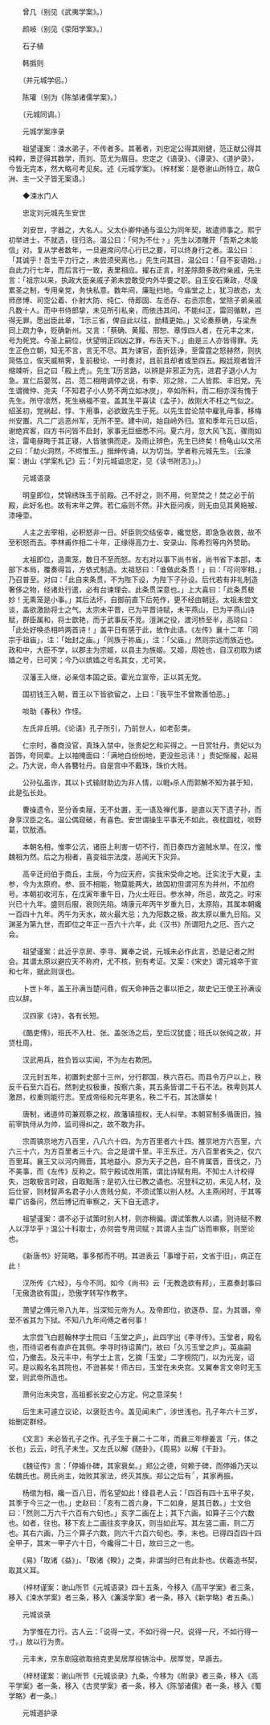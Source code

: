 <!-- { "loadSidebar": true } -->
　　曾几（别见《武夷学案》。）

　　颜岐（别见《荥阳学案》。）

　　石子植

　　韩撝则

　　（并元城学侣。）

　　陈瓘（别为《陈邹诸儒学案》。）

　　（元城同调。）

　　元城学案序录

　　祖望谨案：涑水弟子，不传者多。其著者，刘忠定公得其刚健，范正献公得其纯粹，景迂得其数学，而刘、范尤为眉目。忠定之《语录》、《谭录》、《道护录》，今皆无完本，然大略可考见矣。述《元城学案》。（梓材案：是卷谢山所特立，故洲、主一父子皆无案语。）

　　◆涑水门人

　　忠定刘元城先生安世

　　刘安世，字器之，大名人。父太仆卿仲通与温公为同年契，故遣师事之。熙宁初举进士，不就选，径归洛。温公曰：「何为不仕﹖」先生以漆雕开「吾斯之未能信」对。复从学者数年，一旦避席问尽心行已之要，可以终身行之者。温公曰：「其诚乎！吾生平力行之，未尝须臾离也。」先生问其目，温公曰：「自不妄语始。」自此力行七年，而后言行一致，表里相应。擢右正言，时差除颇多政府亲戚，先生言：「祖宗以来，执政大臣亲戚子弟未尝敢受内外华要之职。自王安石秉政，尽废累圣之制，专用亲党，务快私意。数年间，廉耻扫地。今庙堂之上，犹习故态，太师彦博、司空公着、仆射大防、纯仁、侍郎固、左丞存、右丞宗愈，堂除子弟亲戚凡数十人。而中书侍郎挚，未见所引私亲，而依违其间，不能纠正，雷同循默，岂得无罪。愿出臣此章，示三省，俾自此以往，励精更始。」又论奏蔡确，与梁焘同上疏力争，贬确新州。又言：「蔡确、黄履、邢恕、章惇四人者，在元丰之末，号为死党。今圣上嗣位，伏望明正四凶之罪，布告天下。」由是三人亦皆得罪。先生正色立朝，知无不言，言无不尽。其为谏官，面折廷诤，至雷霆之怒赫然，则执简恪立，俟天威稍霁，复前极论、一时奏对，且前且却者或至四五。殿廷观者皆汗缩竦听，目之曰「殿上虎」。先生历言路，以辨是非邪正为先，进君子退小人为急。宣仁后晏驾，吕、范二相用调停之说，有李、邓之除，二人皆熙、丰旧党。先生谓微仲、尧夫「不知君子小人势不两立如冰炭」，卒如所料，而二相亦深有愧于先生。所守凛然，死生祸福不变。盖其生平喜读《孟子》，故刚大不枉之气似之。绍圣初，党祸起，惇、卞用事，必欲致先生于死。以先生尝论禁中雇乳母事，移梅州安置。凡二广远恶州军，无所不至。建中间，始自岭外归。宣和季年元日以后，谢绝宾客，四方书问皆不启封，家事无巨细悉不问。夏六月，忽大风飞瓦，骤雨如注，雷电昼晦于其正寝，人皆骇惧而走。及雨止辨色，先生已终矣！杨龟山以文吊之曰：「劫火洞然，不烬惟玉。」搢绅传诵，以为切当。学者称元城先生。（云濠案：谢山《学案札记》云：「刘元城谥忠定，见《读书附志》」。）

　　元城语录

　　明皇即位，焚锦绣珠玉于前殿。己不好之，则不用，何至焚之！焚之必于前殿，此好名也。故有末年之弊。若仁庙则不然。非大臣问疾，则无由见其黄絁被、漆唾壶。

　　人主之去宰相，必积怒非一日。奸臣则交结佞幸，纔觉怒，即急急收救，故不至积怒而去。李林甫作相二十年，正缘得高力士、安录山、陈希烈等内外赞助。

　　太祖即位，造熏笼，数日不至而怒。左右对以事下尚书省，尚书省下本部，本部下本局，覆奏得旨，方依式制造。太祖怒曰：「谁做此条贯！」曰：「可问宰相。」乃召普至。对曰：「此自来条贯，不为陛下设，为陛下子孙设。后代若有非礼制造奢侈之物，经诸处行遣，必有台谏理会。此条贯深意也。」上大喜曰：「此条贯极妙！无熏笼是小事。」其后法坏，自御前直下后苑作，更不经由朝廷。太祖未尝文谈，盖欲激励将士之气。太宗未平晋，已为平晋诗赋，未平燕山，已为平燕山诗赋，群臣属和，将士歆艳，而于武事反不竞。澶渊之役，渡河桥至半，高琼曰：「此处好唤丞相吟两首诗！」盖平日有感于此，故作此语。《左传》襄十二年「同宗于祖庙」，注：「始封之庙。」「同族于祢庙」，注：「父庙。」然则宗远而族近也。政和中，大臣不学，以郡主为宗姬，以县主为族姬。又姬，周姓也，自汉初取为嫔嫱之号，已可笑；今乃以嫔嫱之号名其女，尤可笑。

　　汉藩王入继，必亲信本国之臣。霍光立宣帝，正以其无党。

　　国初钱王入朝，晋王以下皆欲留之，上曰：「我平生不曾欺善怕恶。」

　　啖助《春秋》作怪。

　　左氏非丘明。《论语》孔子所引，乃前世人，如老彭类。

　　仁宗时，番商没官，真珠入禁中，张贵妃乞和买得之。一日赏牡丹，贵妃以为首饰，夸同辈。上以袖掩面曰：「满地白纷纷地，更没些忌讳！」贵妃惭赧，起易之。乃大说，命人各簪牡丹。自是宫中不戴珠，珠价大贱。

　　公孙弘虽诈，其以卜式输财助边为非人情，以睚杀人而郭解不知为甚于知，此是弘长处。

　　曹操遗令，至分香卖屦，无不处置，无一语及禅代事，是直以天下遗子孙，而身享汉臣之名。温公偶窥破，有喜色。安世谓操生平事无不如此，夜枕圆枕，啖野葛，饮酖酒。

　　本朝名相，惟李公沆，诸臣上利害一切不行，而日奏四方盗贼水旱。在汉，惟魏相为然。后之为相者，喜变祖宗法度，恶闻天下灾异。　

　　高辛迁阏伯于商丘，主辰，今为应天府，实我宋受命之地。迁实沈于大夏，主参，今为太原府。参、辰不相能，物莫能两大，故国初但谓河东为并州，不加府号。本朝初收河东，在戊寅年重午日，乃火土旺日。参水神，所忌，故克之。时宋兴已十九年。盛则后服，衰则先陷。靖康元年丙午岁重九日，太原陷，其属本朝纔一百四十九年。丙午为天水，故火最大忌；九为阳数之极，故太原以重九日陷。又渊圣为第九世，而即位之年正一百六十六年，此《汉书》所谓阳九之厄、百六之会。

　　祖望谨案：此近乎京房、李寻、翼奉之说，元城未必作此言，恐是记者之附会。其谓太原以避应天不称府，尤不核，别有考证。又案：《宋史》谓元城卒于宣和七年，据此则误也。

　　卜世卜年，盖王孙满当楚问鼎，假天命神告之事以拒之，故史记王使王孙满设应以辞。

　　汉四家《诗》，各有长短。

　　《酷吏傅》，班氏不入杜、张。盖张汤之后，至后汉犹盛；班氏以张纯之故，并贷杜周。

　　汉武用兵，胜负皆以实闻，不为左右欺罔。

　　汉元封五年，初置刺史部十三州，分行郡国，秩六百石。而县令万户以上，秩反千石至六百石。然刺史权极重，按察六条，其五条皆谓二千石不法。秩卑则其人激昂，权重则能行志。至成帝绥和元年更名，秩二千石，其法隳矣！

　　唐制，诸道帅司兼观察之权，故藩镇擅权，无人纠举。本朝官制多循唐旧，独前宰执侍从为帅，监司得纠之，故不敢为非。

　　宗周镐京地方八百里，八八六十四，为方百里者六十四。雒京地方六百里，六六三十六，为方百里者三十六。合之是谓千里。平王东迁，方八百里者失之，仅六百里耳。襄王又以河内赐晋，其地益小。原为天子之邑，自不肯属晋，晋伐之，乃不美事，而《左传》反称之。熙宁殿试改用策，谓比诗赋有用。不知士人计校得失，岂敢极言时政，自取黜落﹖是初入仕已教之谲也。况登科之初，未见人材，及后仕宦，则材智声名君子小人贵贱分矣，不须试策以别人材。人主燕闲时，于其等辈广访备问，然后博记而审察之，天下自无遗才。

　　祖望谨案：谓不必于试策时别人材，则亦稍偏。谓试策教人以谲，则诗赋不教人以浮华乎﹖温公十科取士，亦何尝专用词赋﹖其谓人主当广访而审察，则至论也。

　　《新唐书》好简略，事多郁而不明。其进表云「事增于前，文省于旧」，病正在此！

　　汉所传《六经》，与今不同。如今《尚书》云「无教逸欲有邦」，王嘉奏封事曰「无傲逸欲有国」，恐傲字转写作教字。

　　萧望之傅元帝八九年，当深知元帝为人。及帝即位，欲逐恭、显，为其谮，帝至不省其为下狱。不知八九年间傅之者何事！

　　太宗尝飞白题翰林学士院曰「玉堂之庐」，此四字出《李寻传》。玉堂者，殿名也，而待诏者有直庐在其侧。李寻时待诏黄门，故曰「久污玉堂之庐」。英庙嗣位，乃撤去。及元丰中，有学士上言，乞摘「玉堂」二字榜院门，以为光宠，诏可。是以殿名名其院也，不逊甚矣！师古曰，玉堂在未央宫。又翼奉言文帝时无玉堂，则武帝所造也。

　　萧何治未央宫，高祖都长安之心方定。何之意深矣！

　　后生未可遽立议论，以褒贬古今。盖见闻未广，涉世浅也。孔子年六十三岁，始删定群经。

　　《文言》未必皆孔子之作。孔子生于襄二十二年，而襄三年穆姜言「元，体之长也」云云，时孔子未生。又左氏以解《随卦》，《周易》以解《干卦》。

　　《魏征传》言：「停婚仆碑，其家衰矣。」郑公之德，何赖于碑，而停婚乃天以佑魏氏也。房氏尚主，始败其家法，终灭其族。郑公之后有，其家再振。

　　杨绾为相，纔一百八日，而名望如此！绛县老人云：「四百有四十五甲子矣，其季于今三之一也。」史赵曰：「亥有二首六身，下二如身，是其日数。」士文伯曰：「然则二万六千六百有六旬也。」亥字二画在上；其下六画，如算子三个六数也。如者，往也。移下亥上二画往亥字身仄，则当如此写。其左竖二画，则二万也。其右六画，乃三个算子六数，则六千六百六旬也。季，末也。已得四百四十四全甲子，其末一甲子六十日，今纔得二十日，故曰三之一也。

　　《易》「取诸《益》」、「取诸《睽》」之类，非谓当时已有此卦也。伏羲造书契，取其义耳。

　　（梓材谨案：谢山所节《元城语录》四十五条，今移入《高平学案》者三条，移入《涑水学案》者三条，移入《濂溪学案》者一条，移入《新学略》者五条。）

　　元城谈录

　　为学惟在力行。古人云：「说得一丈，不如行得一尺。说得一尺，不如行得一寸。」故以行为贵。

　　元丰末，京东剧寇欲取掊克吏吴居厚投铸治中。居厚觉，早遁去。　

　　（梓材谨案：谢山所节《元城谈录》九条，今移为《附录》者三条，移入《高平学案》者一条，移入《古灵学案》者一条，移入《陈邹诸儒》者一条，移入《蜀学略》者一条。）

　　元城道护录

